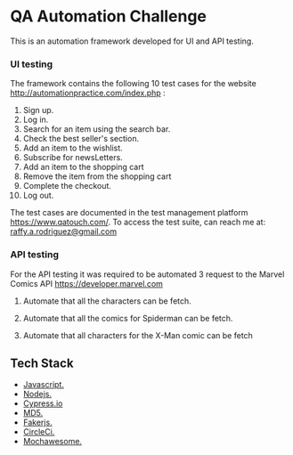 # QA Automation Challenge

This is an automation framework developed for UI and API testing.


### UI testing

The framework contains the following 10 test cases for the website 
http://automationpractice.com/index.php :



1. Sign up.
2. Log in.
3. Search for an item using the search bar.
4. Check the best seller's section.
5. Add an item to the wishlist.
6. Subscribe for newsLetters.
7. Add an item to the shopping cart
8. Remove the item from the shopping cart
9. Complete the checkout.
10. Log out.
        

The test cases are documented in the test management platform https://www.qatouch.com/. To access the test suite, can reach me at:
raffy.a.rodriguez@gmail.com

### API testing 

For the API testing it was required to be automated 3 request to the Marvel Comics API https://developer.marvel.com


1. Automate that all the characters can be fetch.

2. Automate that all the comics for Spiderman can be fetch.

3. Automate that all characters for the X-Man comic can be fetch



## Tech Stack

* [Javascript.](https://developer.mozilla.org/en-US/docs/Learn/Getting_started_with_the_web/JavaScript_basics)
* [Nodejs.](https://nodejs.org/en/about/)
* [Cypress.io](https://docs.cypress.io/guides/overview/why-cypress)
* [MD5.](https://www.npmjs.com/package/md5)
* [Fakerjs.](http://marak.github.io/faker.js/)
* [CircleCi.](https://circleci.com/developer/orbs/orb/cypress-io/cypress#quick-start)
* [Mochawesome.](https://www.npmjs.com/package/mochawesome)


